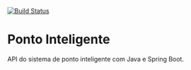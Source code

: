 [![Build Status](https://travis-ci.org/mirellerios/ponto-inteligente-api.svg?branch=master)](https://travis-ci.org/mirellerios/ponto-inteligente-api)
# Ponto Inteligente
API do sistema de ponto inteligente com Java e Spring Boot.
